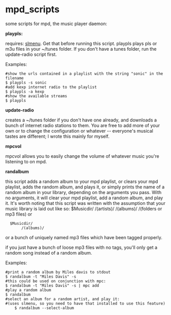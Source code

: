# mpd_scripts
some scripts for mpd, the music player daemon:

**playpls:**

  requires: [slmenu](https://bitbucket.org/rafaelgg/slmenu). Get that before running this script.
  playpls plays pls or m3u files in your ~/tunes folder. If you don't have a tunes folder, run the update-radio script first.

  Examples:

    #show the urls contained in a playlist with the string "sonic" in the filename
    $ playpls -s sonic
    #add kexp internet radio to the playlist
    $ playpls -a kexp
    #show the available streams
    $ playpls

**update-radio**

  creates a ~/tunes folder if you don't have one already, and downloads a bunch of internet radio stations to them. You are free to add more of your own or to change the configuration or whatever -- everyone's musical tastes are different; I wrote this mainly for myself.

**mpcvol**

  mpcvol allows you to easily change the volume of whatever music you're listening to on mpd.

**randalbum**

  this script adds a random album to your mpd playlist, or clears your mpd playlist, adds the random album, and plays it, or simply prints the name of a random album in your library, depending on the arguments you pass. With no arguments, it will clear your mpd playlist, add a random album, and play it. It's worth noting that this script was written with the assumption that your music library is laid out like so:
      $Musicdir/
              /(artists)/
                       /(albums)/
                              /(folders or mp3 files)
  or
    
      $Musicdir/
           /(albums)/

  or a bunch of uniquely named mp3 files which have been tagged properly.
                            
  if you just have a bunch of loose mp3 files with no tags, you'll only get a random song instead of a random album.

  Examples:

    #print a random album by Miles davis to stdout
    $ randalbum -t "Miles Davis" -s
    #this could be used on conjunction with mpc:
    $ randalbum -t "Miles Davis" -s | mpc add
    #play a random album
    $ randalbum
    #select an album for a random artist, and play it:
    #(uses slmenu, so you need to have that installed to use this feature)
		$ randalbum --select-album

